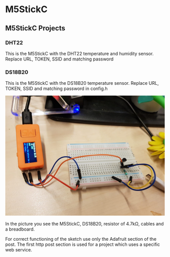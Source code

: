 # M5StickC
## M5StickC Projects

### DHT22

This is the M5StickC with the DHT22 temperature and humidity sensor. Replace URL, TOKEN, SSID and matching password

### DS18B20

This is the M5StickC with the DS18B20 temperature sensor. Replace URL, TOKEN, SSID and matching password in config.h

![](pics/ds18b20.jpg)

In the picture you see the M5StickC, DS18B20, resistor of 4.7kΩ, cables and a breadboard.

For correct functioning of the sketch use only the Adafruit section of the post. The first http post section is used for a project which uses a specific web service.
